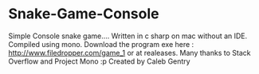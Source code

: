 # Snake-Game-Console
Simple Console snake game....
Written in c sharp on mac without an IDE. Compiled using mono.
Download the program exe here : http://www.filedropper.com/game_1 or at realeases. 
Many thanks to Stack Overflow and Project Mono :p
Created by Caleb Gentry

